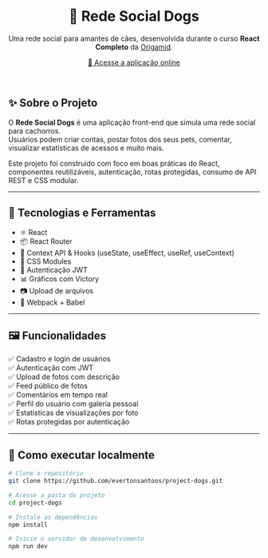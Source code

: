 <h1 align="center">🐶 Rede Social Dogs</h1>

<p align="center">
  Uma rede social para amantes de cães, desenvolvida durante o curso <strong>React Completo</strong> da <a href="https://www.origamid.com/">Origamid</a>.
</p>

<p align="center">
  <a href="https://rede-social-dogs.vercel.app" target="_blank">
    🔗 Acesse a aplicação online
  </a>
</p>

<br />

## ✨ Sobre o Projeto

O **Rede Social Dogs** é uma aplicação front-end que simula uma rede social para cachorros.  
Usuários podem criar contas, postar fotos dos seus pets, comentar, visualizar estatísticas de acessos e muito mais.

Este projeto foi construído com foco em boas práticas do React, componentes reutilizáveis, autenticação, rotas protegidas, consumo de API REST e CSS modular.

---

## 🧪 Tecnologias e Ferramentas

- ⚛️ React
- 📦 React Router
- 🧠 Context API & Hooks (useState, useEffect, useRef, useContext)
- 🎨 CSS Modules
- 🔐 Autenticação JWT
- 📊 Gráficos com Victory
- 📷 Upload de arquivos
- 🧰 Webpack + Babel 

---

## 🖼️ Funcionalidades

✅ Cadastro e login de usuários  
✅ Autenticação com JWT  
✅ Upload de fotos com descrição  
✅ Feed público de fotos  
✅ Comentários em tempo real  
✅ Perfil do usuário com galeria pessoal  
✅ Estatísticas de visualizações por foto  
✅ Rotas protegidas por autenticação  

---

## 🚀 Como executar localmente

```bash
# Clone o repositório
git clone https://github.com/evertonsantoos/project-dogs.git

# Acesse a pasta do projeto
cd project-dogs

# Instale as dependências
npm install

# Inicie o servidor de desenvolvimento
npm run dev


